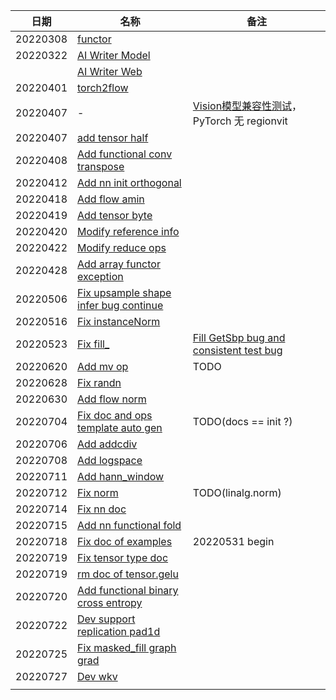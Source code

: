 
| 日期     | 名称                                                         | 备注                                                         |
| -------- | ------------------------------------------------------------ | ------------------------------------------------------------ |
| 20220308 | [functor](https://github.com/ttttLarva/Larva/pull/15)        |                                                              |
| 20220322 | [AI Writer Model](https://github.com/Oneflow-Inc/OneCloud/pull/79) |                                                              |
|          | [AI Writer Web](https://github.com/Oneflow-Inc/OneCloud/pull/78) |                                                              |
| 20220401 | [torch2flow](https://github.com/Oneflow-Inc/oneflow-documentation/pull/458) |                                                              |
| 20220407 | -                                                            | [Vision模型兼容性测试](https://github.com/Oneflow-Inc/OneTeam/issues/1271)，PyTorch 无 regionvit |
| 20220407 | [add tensor half](https://github.com/Oneflow-Inc/oneflow/pull/7971) |                                                              |
| 20220408 | [Add functional conv transpose](https://github.com/Oneflow-Inc/oneflow/pull/7991) |                                                              |
| 20220412 | [Add nn init orthogonal](https://github.com/Oneflow-Inc/oneflow/pull/8009) |                                                              |
| 20220418 | [Add flow amin](https://github.com/Oneflow-Inc/oneflow/pull/8042) |                                                              |
| 20220419 | [Add tensor byte](https://github.com/Oneflow-Inc/oneflow/pull/8053) |                                                              |
| 20220420 | [Modify reference info](https://github.com/Oneflow-Inc/oneflow/pull/8058) |                                                              |
| 20220422 | [Modify reduce ops](https://github.com/Oneflow-Inc/oneflow/pull/8085) |                                                              |
| 20220428 | [Add array functor exception](https://github.com/Oneflow-Inc/oneflow/pull/8116) |                                                              |
| 20220506 | [Fix upsample shape infer bug continue](https://github.com/Oneflow-Inc/oneflow/pull/8159) |                                                              |
| 20220516 | [Fix instanceNorm](https://github.com/Oneflow-Inc/oneflow/pull/8246) |                                                              |
| 20220523 | [Fix fill_](https://github.com/Oneflow-Inc/oneflow/pull/8283) | [Fill GetSbp bug and consistent test bug](https://github.com/Oneflow-Inc/oneflow/pull/8576) |
| 20220620 | [Add mv op](https://github.com/Oneflow-Inc/oneflow/pull/8445) | TODO                                                         |
| 20220628 | [Fix randn](https://github.com/Oneflow-Inc/oneflow/pull/8506/) |                                                              |
| 20220630 | [Add flow norm](https://github.com/Oneflow-Inc/oneflow/pull/8535) |                                                              |
| 20220704 | [Fix doc and ops template auto gen](https://github.com/Oneflow-Inc/oneflow/pull/8546) | TODO(docs == init ?)                                         |
| 20220706 | [Add addcdiv](https://github.com/Oneflow-Inc/oneflow/pull/8581) |                                                              |
| 20220708 | [Add logspace](https://github.com/Oneflow-Inc/oneflow/pull/8599) |                                                              |
| 20220711 | [Add hann_window](https://github.com/Oneflow-Inc/oneflow/pull/8615) |                                                              |
| 20220712 | [Fix norm](https://github.com/Oneflow-Inc/oneflow/pull/8629) | TODO(linalg.norm)                                            |
| 20220714 | [Fix nn doc](https://github.com/Oneflow-Inc/oneflow/pull/8650) |                                                              |
| 20220715 | [Add nn functional fold](https://github.com/Oneflow-Inc/oneflow/pull/8667) |                                                              |
| 20220718 | [Fix doc of examples](https://github.com/Oneflow-Inc/oneflow_convert/pull/68) | 20220531 begin                                               |
| 20220719 | [Fix tensor type doc](https://github.com/Oneflow-Inc/oneflow/pull/8699) |                                                              |
| 20220719 | [rm doc of tensor.gelu](https://github.com/Oneflow-Inc/oneflow/pull/8696) |                                                              |
| 20220720 | [Add functional binary cross entropy](https://github.com/Oneflow-Inc/oneflow/pull/8708) |                                                              |
| 20220722 | [Dev support replication pad1d](https://github.com/Oneflow-Inc/oneflow/pull/8728) |                                                              |
| 20220725 | [Fix masked_fill graph grad](https://github.com/Oneflow-Inc/oneflow/pull/8742) |                                                              |
| 20220727 | [Dev wkv](https://github.com/Oneflow-Inc/oneflow/pull/8753)  |                                                              |
|          |                                                              |                                                              |

